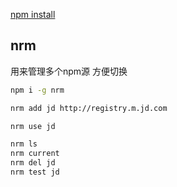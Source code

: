 [npm install](../daily/2020/12/16.md)

## nrm
用来管理多个npm源 方便切换
```bash
npm i -g nrm

nrm add jd http://registry.m.jd.com

nrm use jd

nrm ls
nrm current
nrm del jd
nrm test jd
```